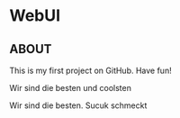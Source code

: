 # WebUI

## ABOUT
This is my first project on GitHub. Have fun!

Wir sind die besten
und coolsten

Wir sind die besten.
Sucuk schmeckt

